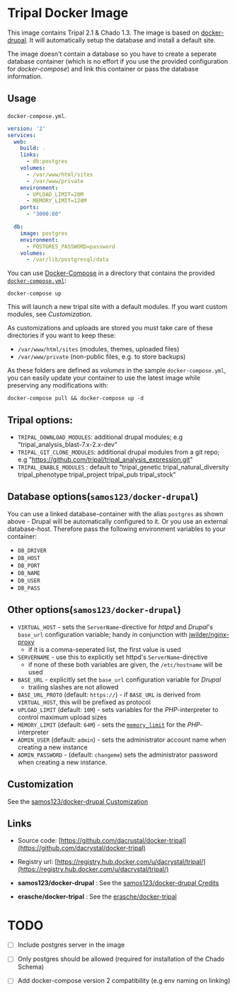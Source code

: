 # Tripal Docker Image

This image contains Tripal 2.1 & Chado 1.3. The image is based on [docker-drupal](https://github.com/samos123/docker-drupal/blob/master/README.md).
It will automatically setup the database and install a default site.

The image doesn't contain a database so you have to create a seperate database
container (which is no effort if you use the provided configuration for
*docker-compose*) and link this container or pass the database information.

## Usage

`docker-compose.yml`.

```yaml
version: '2'
services:
  web:
    build: .
    links:
      - db:postgres
    volumes:
      - /var/www/html/sites
      - /var/www/private
    environment:
      - UPLOAD_LIMIT=20M
      - MEMORY_LIMIT=128M
    ports:
      - "3000:80"

  db:
    image: postgres
    environment:
      - POSTGRES_PASSWORD=password
    volumes:
      - /var/lib/postgresql/data

```

You can use [Docker-Compose](https://docs.docker.com/compose/) in a directory
that contains the provided [`docker-compose.yml`](https://github.com/samos123/docker-drupal/blob/master/docker-compose.yml):

    docker-compose up

This will launch a new tripal site with a default modules. If you want custom
modules, see *Customization*.

As customizations and uploads are stored you must take care of these directories
if you want to keep these:
  - `/var/www/html/sites` (modules, themes, uploaded files)
  - `/var/www/private` (non-public files, e.g. to store backups)

As these folders are defined as *volumes* in the sample `docker-compose.yml`,
you can easily update your container to use the latest image while preserving
any modifications with:

    docker-compose pull && docker-compose up -d


## Tripal options:

  - `TRIPAL_DOWNLOAD_MODULES`: additional drupal modules; e.g "tripal_analysis_blast-7.x-2.x-dev"
  - `TRIPAL_GIT_CLONE_MODULES`: additional drupal modules from a git repo; e.g "https://github.com/tripal/tripal_analysis_expression.git"
  - `TRIPAL_ENABLE_MODULES` : default to "tripal_genetic tripal_natural_diversity tripal_phenotype tripal_project tripal_pub tripal_stock"


## Database options(`samos123/docker-drupal`)

You can use a linked database-container with the alias `postgres` as shown
above - Drupal will be automatically configured to it. Or you use an external
database-host. Therefore pass the following environment variables to your
container:

  - `DB_DRIVER`
  - `DB_HOST`
  - `DB_PORT`
  - `DB_NAME`
  - `DB_USER`
  - `DB_PASS`


## Other options(`samos123/docker-drupal`)

  - `VIRTUAL_HOST` - sets the `ServerName`-directive for *httpd* and *Drupal*'s
    `base_url` configuration variable; handy in conjunction with
    [jwilder/nginx-proxy](https://github.com/jwilder/nginx-proxy)
    - if it is a comma-seperated list, the first value is used
  - `SERVERNAME` - use this to explicitly set httpd's `ServerName`-directive
    - if none of these both variables are given, the `/etc/hostname` will be
      used
  - `BASE_URL` - explicitly set the `base_url` configuration variable for
    *Drupal*
    - trailing slashes are not allowed
  - `BASE_URL_PROTO` (default: `https://`) - if `BASE_URL` is derived from
    `VIRTUAL_HOST`, this will be prefixed as protocol
  - `UPLOAD_LIMIT` (default: `10M`) - sets variables for the *PHP*-interpreter
    to control maximum upload sizes
  - `MEMORY_LIMIT` (default: `64M`) - sets the [`memory_limit`](http://php.net/manual/en/ini.core.php#ini.memory-limit)
     for the *PHP*-interpreter
  - `ADMIN_USER` (default: `admin`) - sets the administrator account name when
    creating a new instance
  - `ADMIN_PASSWORD` - (default: `changeme`) sets the administrator password when
    creating a new instance.


## Customization
See the [samos123/docker-drupal Customization](https://github.com/samos123/docker-drupal/blob/master/README.md#customization)


## Links

- Source code: [https://github.com/dacrustal/docker-tripal](https://github.com/dacrystal/docker-tripal)

- Registry url: [https://registry.hub.docker.com/u/dacrystal/tripal/](https://registry.hub.docker.com/u/dacrystal/tripal/)


- **samos123/docker-drupal** : See the [samos123/docker-drupal Credits](https://github.com/samos123/docker-drupal/blob/master/README.md#Credits)

- **erasche/docker-tripal** : See the [erasche/docker-tripal](https://github.com/erasche/docker-tripal)


# TODO #

- [ ] Include postgres server in the image
- [ ] Only postgres should be allowed (required for installation of the 
Chado Schema)
- [ ] Add docker-compose version 2 compatibility (e.g env naming on linking)


